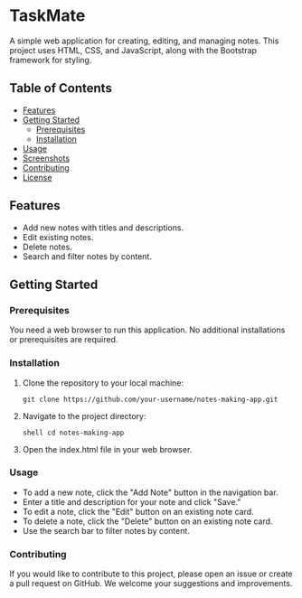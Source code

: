 # TaskMate

A simple web application for creating, editing, and managing notes. This project uses HTML, CSS, and JavaScript, along with the Bootstrap framework for styling.

## Table of Contents

- [Features](#features)
- [Getting Started](#getting-started)
  - [Prerequisites](#prerequisites)
  - [Installation](#installation)
- [Usage](#usage)
- [Screenshots](#screenshots)
- [Contributing](#contributing)
- [License](#license)

## Features

- Add new notes with titles and descriptions.
- Edit existing notes.
- Delete notes.
- Search and filter notes by content.

## Getting Started

### Prerequisites

You need a web browser to run this application. No additional installations or prerequisites are required.

### Installation

1. Clone the repository to your local machine:

    ```shell
    git clone https://github.com/your-username/notes-making-app.git
    ```

2. Navigate to the project directory:

    ```shell cd notes-making-app```

3. Open the index.html file in your web browser.

### Usage
 - To add a new note, click the "Add Note" button in the navigation bar.
 - Enter a title and description for your note and click "Save."
 - To edit a note, click the "Edit" button on an existing note card.
 - To delete a note, click the "Delete" button on an existing note card.
 - Use the search bar to filter notes by content.

### Contributing
If you would like to contribute to this project, please open an issue or create a pull request on GitHub. We welcome your suggestions and improvements.